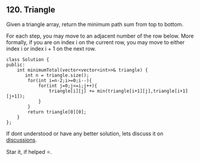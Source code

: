 ## 120. Triangle

Given a triangle array, return the minimum path sum from top to bottom.

For each step, you may move to an adjacent number of the row below. More formally, if you are on index i on the current row, you may move to either index i or index i + 1 on the next row.

```
class Solution {
public:
    int minimumTotal(vector<vector<int>>& triangle) {
       int n = triangle.size();
        for(int i=n-2;i>=0;i--){
            for(int j=0;j<=i;j++){
                triangle[i][j] += min(triangle[i+1][j],triangle[i+1][j+1]);
            }
        }
        return triangle[0][0];
    }
};
```

If dont understood or have any better solution, lets discuss it on [discussions](https://github.com/Jimmy5467/CP/discussions). 

Star it, if helped ⭐.
